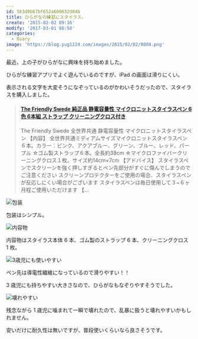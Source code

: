 ```yaml
---
id: 563d9b67bf652a600632d04b
title: ひらがなの練習にスタイラス。
create: '2015-02-02 09:16'
modify: '2017-03-01 08:58'
categories:
  - Diary
image: 'https://blog.yug1224.com/images/2015/02/02/0004.png'
---
```


最近、上の子がひらがなに興味を持ち始めました。

ひらがな練習アプリでよく遊んでいるのですが、iPad の画面は滑りにくい。

表示される文字を大変そうになぞっているのがかわいそうだったので、スタイラスを購入しました。

<blockquote class="embedly-card" data-card-key="efc9713d77434ae8b88ef22dda0a91e8" data-card-controls="0" data-card-type="article" data-card-align="left"><h4><a href="https://amzn.to/2OsmVCi">The Friendly Swede 純正品 静電容量性 マイクロニットスタイラスペン 6色 6本組 ストラップ クリーニングクロス付き</a></h4><p>The Friendly Swede 全世界共通 静電容量性 マイクロニットスタイラスペン 【内容】 全世界共通ミディアムサイズマイクロニットスタイラスペン６本。カラー：ピンク、アクアブルー、グリーン、ブルー、レッド、パープル ☆ゴム製ストラップ６本。全長約38cm ☆マイクロファイバークリーニングクロス１枚。サイズ約14cm×7cm 【アドバイス】 スタイラスペンでスクリーンを強く押しすぎるとペン先部分がすぐに傷んでしまうのでご注意ください スクリーンプロテクターをご使用の場合、スタイラスペンが反応しにくい場合がございます スタイラスペンは毎日使用して３~６ヶ月程ご使用いただけます 【...</p></blockquote>

<!-- more -->

![包装](/images/2015/02/02/0001.png)

包装はシンプル。

![内容物](/images/2015/02/02/0002.png)

内容物はスタイラス本体 6 本、ゴム製のストラップ 6 本、クリーニングクロス 1 枚。

![3歳児にも使いやすい](/images/2015/02/02/0003.png)

ペン先は導電性繊維になっているので滑りやすい！！

3 歳児にも持ちやすい大きさなので、ひらがなもなぞりやすそうでした。

![壊れやすい](/images/2015/02/02/0004.png)

残念ながら 1 歳児に噛まれて一瞬で壊れたので、乱暴に扱うと壊れやすいかもしれません。

安いだけに耐久性は無いですが、普段使いくらいなら良さそうです。
